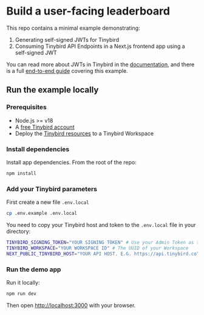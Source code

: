 # Build a user-facing leaderboard

This repo contains a minimal example demonstrating:

1. Generating self-signed JWTs for Tinybird
2. Consuming Tinybird API Endpoints in a Next.js frontend app using a self-signed JWT

You can read more about JWTs in Tinybird in the [documentation](https://www.tinybird.co/docs/concepts/auth-tokens#json-web-tokens-jwts), and there is a full [end-to-end guide](https://www.tinybird.co/docs/guides/integrate/consume-apis-nextjs) covering this example.

## Run the example locally

### Prerequisites

- Node.js >= v18
- A [free Tinybird account](https://tinybird.co)
- Deploy the [Tinybird resources](/tinybird) to a Tinybird Workspace

### Install dependencies

Install app dependencies. From the root of the repo:

```bash
npm install
```

### Add your Tinybird parameters

First create a new file `.env.local`
```bash
cp .env.example .env.local
```

You need to copy your Tinybird host and token to the `.env.local` file in your directory:

```bash
TINYBIRD_SIGNING_TOKEN="YOUR SIGNING TOKEN" # Use your Admin Token as the signing token
TINYBIRD_WORKSPACE="YOUR WORKSPACE ID" # The UUID of your Workspace
NEXT_PUBLIC_TINYBIRD_HOST="YOUR API HOST. E.G. https://api.tinybird.co" # Your regional API host
```

### Run the demo app

Run it locally:

```bash
npm run dev
```

Then open [http://localhost:3000](http://localhost:3000) with your browser.
